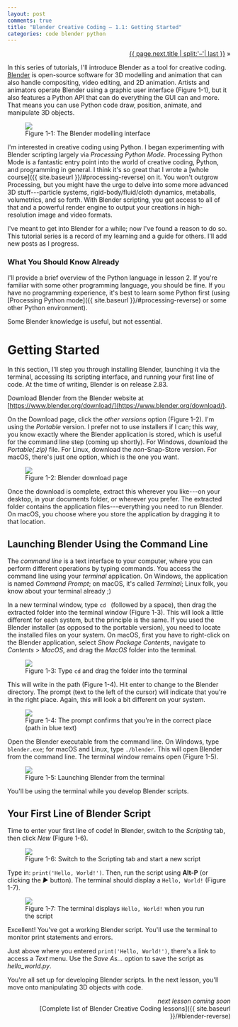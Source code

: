 ```yaml
---
layout: post
comments: true
title: "Blender Creative Coding – 1.1: Getting Started"
categories: code blender python
---
```


<p markdown="1" style="text-align:right">
<a href="{{ page.next.url }}">{{ page.next.title | split:'–'| last }}</a> &raquo;<br />
</p>

In this series of tutorials, I'll introduce Blender as a tool for creative coding. [Blender](https://www.blender.org/) is open-source software for 3D modelling and animation that can also handle compositing, video editing, and 2D animation. Artists and animators operate Blender using a graphic user interface (Figure 1-1), but it also features a Python API that can do everything the GUI can and more. That means you can use Python code draw, position, animate, and manipulate 3D objects.

<figure>
  <img src="{{ site.url }}/img/bcc01/getting-started-blender.png" class="fullwidth" />
  <figcaption>Figure 1-1: The Blender modelling interface</figcaption>
</figure>

I'm interested in creative coding using Python. I began experimenting with Blender scripting largely via *Processing Python Mode*. Processing Python Mode is a fantastic entry point into the world of creative coding, Python, and programming in general. I think it's so great that I wrote a [whole course]({{ site.baseurl }}/#processing-reverse) on it. You won't outgrow Processing, but you might have the urge to delve into some more advanced 3D stuff---particle systems, rigid-body/fluid/cloth dynamics, metaballs, volumetrics, and so forth. With Blender scripting, you get access to all of that and a powerful render engine to output your creations in high-resolution image and video formats.

I've meant to get into Blender for a while; now I've found a reason to do so. This tutorial series is a record of my learning and a guide for others. I'll add new posts as I progress.

### What You Should Know Already

I'll provide a brief overview of the Python language in lesson 2. If you're familiar with some other programming language, you should be fine. If you have no programming experience, it's best to learn some Python first (using [Processing Python mode]({{ site.baseurl }}/#processing-reverse) or some other Python environment).

Some Blender knowledge is useful, but not essential.

# Getting Started

In this section, I'll step you through installing Blender, launching it via the terminal, accessing its scripting interface, and running your first line of code. At the time of writing, Blender is on release 2.83.

Download Blender from the Blender website at [https://www.blender.org/download/](https://www.blender.org/download/).

On the Download page, click the *other versions* option (Figure 1-2). I'm using the *Portable* version. I prefer not to use installers if I can; this way, you know exactly where the Blender application is stored, which is useful for the command line step (coming up shortly). For Windows, download the *Portable(.zip)* file. For Linux, download the *non*-Snap-Store version. For macOS, there's just one option, which is the one you want.

<figure>
  <img src="{{ site.url }}/img/bcc01/getting-started-download-blender.png" class="fullwidth" />
  <figcaption>Figure 1-2: Blender download page</figcaption>
</figure>

Once the download is complete, extract this wherever you like---on your desktop, in your documents folder, or wherever you prefer. The extracted folder contains the application files---everything you need to run Blender. On macOS, you choose where you store the application by dragging it to that location.

## Launching Blender Using the Command Line

The *command line* is a text interface to your computer, where you can perform different operations by typing commands. You access the command line using your *terminal* application. On Windows, the application is named *Command Prompt*; on macOS, it's called *Terminal*; Linux folk, you know about your terminal already ;)

In a new terminal window, type `cd ` (followed by a space), then drag the extracted folder into the terminal window (Figure 1-3). This will look a little different for each system, but the principle is the same. If you used the Blender installer (as opposed to the portable version), you need to locate the installed files on your system. On macOS, first you have to right-click on the Blender application, select *Show Package Contents*, navigate to *Contents* > *MacOS*, and drag the *MacOS* folder into the terminal.

<figure>
  <img src="{{ site.url }}/img/bcc01/getting-started-terminal-drag.png" class="fullwidth" />
  <figcaption>Figure 1-3: Type <code>cd</code> and drag the folder into the terminal</figcaption>
</figure>

This will write in the path (Figure 1-4). Hit enter to change to the Blender directory. The prompt (text to the left of the cursor) will indicate that you're in the right place. Again, this will look a bit different on your system.

<figure>
  <img src="{{ site.url }}/img/bcc01/getting-started-terminal-cd.png" class="fullwidth" />
  <figcaption>Figure 1-4: The prompt confirms that you're in the correct place (path in blue text)</figcaption>
</figure>

Open the Blender executable from the command line. On Windows, type `blender.exe`; for macOS and Linux, type `./blender`. This will open Blender from the command line. The terminal window remains open (Figure 1-5).

<figure>
  <img src="{{ site.url }}/img/bcc01/getting-started-terminal-blender.png" class="fullwidth" />
  <figcaption>Figure 1-5: Launching Blender from the terminal</figcaption>
</figure>

You'll be using the terminal while you develop Blender scripts.

## Your First Line of Blender Script

Time to enter your first line of code! In Blender, switch to the *Scripting* tab, then click *New* (Figure 1-6).

<figure>
  <img src="{{ site.url }}/img/bcc01/getting-started-new-script.png" class="fullwidth" />
  <figcaption>Figure 1-6: Switch to the Scripting tab and start a new script</figcaption>
</figure>

Type in: `print('Hello, World!')`. Then, run the script using **Alt-P** (or clicking the *▶* button). The terminal should display a `Hello, World!` (Figure 1-7).

<figure>
  <img src="{{ site.url }}/img/bcc01/getting-started-run-script.png" class="fullwidth" />
  <figcaption>Figure 1-7: The terminal displays <code>Hello, World!</code> when you run the script</figcaption>
</figure>

Excellent! You've got a working Blender script. You'll use the terminal to monitor print statements and errors.

Just above where you entered `print('Hello, World!')`, there's a link to access a *Text* menu. Use the *Save As...* option to save the script as *hello_world.py*.


You're all set up for developing Blender scripts. In the next lesson, you'll move onto manipulating 3D objects with code.

<p style="text-align:right" markdown="1">
<em>next lesson coming soon</em><br />
<!--
<a href="{{ page.next.url }}">{{ page.next.title | split:'–'| last }}</a> &raquo;<br />
-->
[Complete list of Blender Creative Coding lessons]({{ site.baseurl }}/#blender-reverse)
</p>
